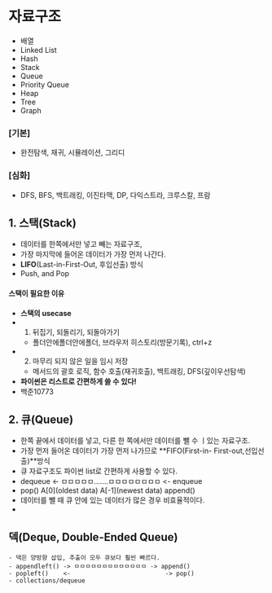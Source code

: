 # 자료구조
  - 배열
  - Linked List
  - Hash
  - Stack
  - Queue
  - Priority Queue
  - Heap
  - Tree
  - Graph
  ### [기본]
  - 완전탐색, 재귀, 시뮬레이션, 그리디
  ### [심화]
  - DFS, BFS, 백트래킹, 이진타맥, DP, 다익스트라, 크루스칼, 프람
## 1. 스택(Stack)
  - 데이터를 한쪽에서만 넣고 빼는 자료구조,
  - 가장 마지막에 들어온 데이터가 가장 먼저 나간다.
  - **LIFO**(Last-in-First-Out, 후입선출) 방식
  - Push, and Pop
  #### 스택이 필요한 이유
  - **스택의 usecase** 
  - 1. 뒤집기, 되돌리기, 되돌아가기
    - 폴더안에폴더안에폴더, 브라우저 히스토리(방문기록), ctrl+z
  - 2. 마무리 되지 않은 일을 임시 저장
    - 메서드의 괄호 로직, 함수 호출(재귀호출), 백트래킹, DFS(깊이우선탐색)
  - **파이썬은 리스트로 간편하게 쓸 수 있다!**
- 백준10773
## 2. 큐(Queue)
  - 한쪽 끝에서 데이터를 넣고, 다른 한 쪽에서만 데이터를 뺄 수 ㅣ있는 자료구조.
  - 가장 먼저 들어온 데이터가 가장 먼저 나가므로 **FIFO(First-in- First-out,선입선출)**방식
  - 큐 자료구조도 파이썬 list로 간편하게 사용할 수 있다.
  - dequeue <- ㅁㅁㅁㅁㅁ.......ㅁㅁㅁㅁㅁㅁㅁㅁ  <- enqueue
  - pop()   A[0](oldest data)              A[-1](newest data) append()
  - 데이터를 뺄 때 큐 안에 있는 데이터가 많은 경우 비효율적이다.
  - 
  ## 덱(Deque, Double-Ended Queue)
    - 덱은 양방향 삽입, 추출이 모두 큐보다 훨씬 빠르다.
    - appendleft() -> ㅁㅁㅁㅁㅁㅁㅁㅁㅁㅁㅁㅁㅁ -> append()
    - popleft()    <-                          -> pop()
    - collections/dequeue  

